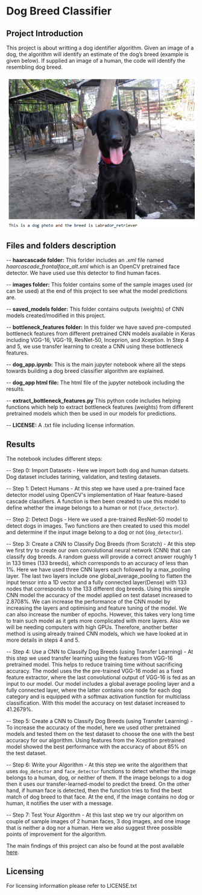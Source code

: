 [//]: # (Image References)

[image1]: ./images/sample_dog_output2.png "Sample Output"


# Dog Breed Classifier

## Project Introduction

This project is about writting a dog identifier algorithm. Given an image of a dog, the algorithm will identify an estimate of the dog’s breed (example is given below). If supplied an image of a human, the code will identify the resembling dog breed.  

![Sample Output][image1]


## Files and folders description

-- **haarcascade folder:** This forlder includes an _.xml_ file named _haarcascade_frontalface_alt.xml_ which is an OpenCV pretrained face detector. We have used use this detector to find human faces.

-- **images folder:** This folder contains some of the sample images used (or can be used) at the end of this project to see what the model predictions are.  

-- **saved_models folder:** This folder contains outputs (weights) of CNN models created/modified in this project.

-- **bottleneck_features folder:** In this folder we have saved pre-computed bottleneck features from different pretrained CNN models available in Keras including VGG-16, VGG-19, ResNet-50, Inceprion, and Xception. In Step 4 and 5, we use transfer learning to create a CNN using these bottleneck features. 

-- **dog_app.ipynb:** This is the main jupyter notebook where all the steps towards building a dog breed classifier algorithm are explained. 

-- **dog_app html file:** The html file of the jupyter notebook including the results.
 
-- **extract_bottleneck_features.py** This python code includes helping functions which help to extract bottleneck features (weights) from different pretrained models which then be used in our models for predictions. 

-- **LICENSE:** A .txt file including license information.

## Results

The notebook includes different steps:

-- Step 0: Import Datasets
	- Here we import both dog and human datsets. Dog dataset includes tarining, validation, and testing datasets. 

-- Step 1: Detect Humans
	- At this step we have used a pre-trained face detector model using OpenCV's implementation of Haar feature-based cascade classifiers. A function is then been created to use this model to define whether the image belongs to a human or not (`face_detector`).

-- Step 2: Detect Dogs
	- Here we used a pre-trained ResNet-50 model to detect dogs in images. Two functions are then created to used this model and determine if the input image belong to a dog or not (`dog_detector`). 

-- Step 3: Create a CNN to Classify Dog Breeds (from Scratch)
	- At this step we first try to create our own convolutional neural network (CNN) that can classify dog breeds. A random guess will provide a correct answer roughly 1 in 133 times (133 breeds), which corresponds to an accuracy of less than 1%. Here we have used three CNN layers each followed by a max_pooling layer. The last two layers include one global_average_pooling to flatten the input tensor into a 1D vector and a fully connected layer(Dense) with 133 nodes that corresponds to the 133 different dog breeds. Using this simple CNN model the accuracy of the model applied on test dataset increased to 2.8708%. We can increase the performance of the CNN model by increasing the layers and optimising and feature tuning of the model. We can also increase the number of epochs. However, this takes very long time to train such model as it gets more complicated with more layers. Also we will be needing computers with high GPUs. Therefore, another better method is using already trained CNN models, which we have looked at in more details in steps 4 and 5.

-- Step 4: Use a CNN to Classify Dog Breeds (using Transfer Learning)
	- At this step we used transfer learning using the features from VGG-16 pretrained model. This helps to reduce training time without sacrificing accuracy. The model uses the the pre-trained VGG-16 model as a fixed feature extractor, where the last convolutional output of VGG-16 is fed as an input to our model. Our model includes a global average pooling layer and a fully connected layer, where the latter contains one node for each dog category and is equipped with a softmax activation function for multiclass classification. With this model the accuracy on test dataset increased to 41.2679%.

-- Step 5: Create a CNN to Classify Dog Breeds (using Transfer Learning)
	- To increase the accuracy of the model, here we used other pretrained models and tested them on the test dataset to choose the one with the best accuracy for our algorithm. Using features from the Xception pretrained model showed the best performance with the accuracy of about 85% on the test dataset. 

-- Step 6: Write your Algorithm
	- At this step we write the algorithem that uses `dog_detector` and `face_detector` functions to detect whether the image belongs to a human, dog, or neither of them. If the image belongs to a dog then it uses our transfer-learned-model to predict the breed. On the other hand, if human face is detected, then the function tries to find the best match of dog breed to that face. At the end, if the image contains no dog or human, it notifies the user with a message.  

-- Step 7: Test Your Algorithm
	- At this last step we try our algorithm on couple of sample images of 2 human faces, 3 dog images, and one image that is neither a dog nor a human. Here we also suggest three possible points of improvement for the algorithm.


The main findings of this project can also be found at the post available [here]().




## Licensing

For licensing information please refer to LICENSE.txt


